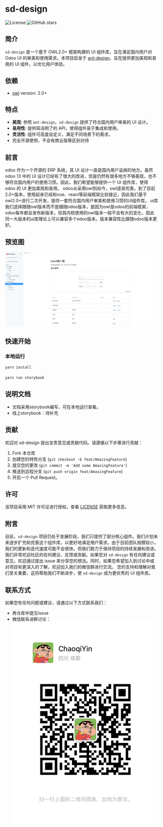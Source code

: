 # sd-design

![License](https://img.shields.io/github/license/source-dynamic/sd-design)
![GitHub stars](https://img.shields.io/github/stars/source-dynamic/sd-design)

## 简介

`sd-design` 是一个基于 OWL2.0+ 框架构建的 UI 组件库，旨在满足国内用户对 Odoo UI 的审美和使用需求。本项目启发于 [ant-design](https://github.com/ant-design/ant-design)，旨在提供更加美观和易用的 UI 组件，以优化用户体验。

## 依赖

- [owl](https://github.com/odoo/owl) version: 2.0+

## 特点

- **美观**: 参照 `ant-design`，`sd-design` 提供了符合国内用户审美的 UI 设计。
- **易用性**: 提供简洁明了的 API，使得组件易于集成和使用。
- **灵活性**: 组件可高度自定义，满足不同场景下的需求。
- 完全开源使用，不会有商业版等区别对待

## 前言

odoo 作为一个开源的 ERP 系统，其 UI 设计一直是国内用户诟病的地方。虽然 odoo 13 中的 UI 设计已经有了很大的改进，但是仍然有很多地方不够美观，也不够符合国内用户的使用习惯。因此，我们希望能够提供一个 UI 组件库，使得 odoo 的 UI 更加美观和易用。
odoo从采用owl到如今，owl逐渐完善。到了目前2.0+版本，使用起来已经和vue、react等前端框架比较接近，因此我们基于owl2.0+进行二次开发，提供一套符合国内用户审美和使用习惯的UI组件库。
ui库我们选择跟随owl版本而不是跟随odoo版本，是因为owl是odoo的前端框架，odoo每年都会发布新版本，但其内核使用的owl版本一般不会有大的变化，因此同一大版本的ui库理论上可以兼容多个odoo版本。版本兼容性比跟随odoo版本更好。

## 预览图

![sd-design](./assets/images/img.png)

## 快速开始

### 本地运行
```bash
yarn install

yarn run storybook
```

## 说明文档

- 文档采用storybook编写，可在本地运行查看。
- 线上storybook：待补充

## 贡献

欢迎对 sd-design 提出宝贵意见或贡献代码。请遵循以下步骤进行贡献：

1. Fork 本仓库
2. 创建您的特性分支 (`git checkout -b feat/AmazingFeature`)
3. 提交您的更改 (`git commit -m 'Add some AmazingFeature'`)
4. 推送到远程分支 (`git push origin feat/AmazingFeature`)
5. 开启一个 Pull Request。

## 许可
该项目采用 MIT 许可证进行授权。查看 [LICENSE](./LICENSE) 获取更多信息。

## 附言

目前，`sd-design` 项目仍处于发展阶段，我们只提供了部分核心组件。我们计划未来逐步扩充和完善这个组件库，以更好地满足用户需求。由于目前团队规模较小，我们的更新和迭代速度可能不会很快，但我们致力于保持项目的持续发展和改进。
我们非常欢迎社区的任何建议、反馈或贡献。如果您对 `sd-design` 有任何建议或意见，欢迎通过提出 issue 来分享您的想法。同时，如果您希望加入到讨论中或对项目有更深入的了解，欢迎加入我们的微信群进行交流。
您的支持和理解对我们至关重要，这将帮助我们不断进步，使 `sd-design` 成为更优秀的 UI 组件库。

## 联系方式

如果您有任何问题或建议，请通过以下方式联系我们：

- 再仓库中提交issue
- 微信联系进群讨论：
  ![sd-design](./assets/images/IMG_3775.JPG)
